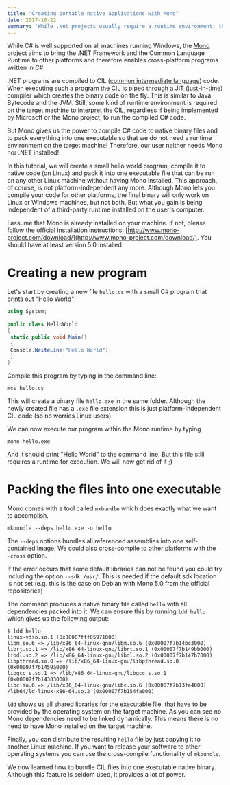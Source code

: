 ```yaml
---
title: "Creating portable native applications with Mono"
date: 2017-10-22
summary: "While .Net projects usually require a runtime environment, the Mono project allows us to compile a program to native code with all dependencies included. In this blog post, we will explore how to do this."
---
```



While C# is well supported on all machines running Windows, the [Mono][mono] project aims to bring the .NET Framework and the Common Language Runtime to other platforms and therefore enables cross-platform programs written in C#.

.NET programs are compiled to CIL ([common intermediate language][cil]) code. When executing such a program the CIL is piped through a JIT ([just-in-time][jit]) compiler which creates the binary code on the fly. This is similar to Java Bytecode and the JVM.
Still, some kind of runtime environment is required on the target machine to interpret the CIL, regardless if being implemented by Microsoft or the Mono project, to run the compiled C# code.

But Mono gives us the power to compile C# code to native binary files and to pack everything into one executable so that we do not need a runtime environment on the target machine! Therefore, our user neither needs Mono nor .NET installed!

In this tutorial, we will create a small hello world program, compile it to native code (on Linux) and pack it into one executable file that can be run on any other Linux machine without having Mono installed. This approach, of course, is not platform-independent any more. Although Mono lets you compile your code for other platforms, the final binary will only work on Linux or Windows machines, but not both. But what you gain is being independent of a third-party runtime installed on the user's computer.

I assume that Mono is already installed on your machine. If not, please follow the official installation instructions: [http://www.mono-project.com/download/](http://www.mono-project.com/download/). You should have at least version 5.0 installed.

# Creating a new program

Let's start by creating a new file `hello.cs` with a small C# program that prints out "Hello World":

```csharp
using System;
 
public class HelloWorld
{
 static public void Main()
 {
 Console.WriteLine("Hello World");
 }
}
```

Compile this program by typing in the command line:
```shell
mcs hello.cs
```
This will create a binary file `hello.exe` in the same folder. Although the newly created file has a `.exe` file extension this is just platform-independent CIL code (so no worries Linux users).

We can now execute our program within the Mono runtime by typing
```shell
mono hello.exe
```
And it should print "Hello World" to the command line. 
But this file still requires a runtime for execution. We will now get rid of it ;)


# Packing the files into one executable

Mono comes with a tool called `mkbundle` which does exactly what we want to accomplish.

```shell
mkbundle --deps hello.exe -o hello
```
The `--deps` options bundles all referenced assemblies into one self-contained image. We could also cross-compile to other platforms with the `--cross` option.

If the error occurs that some default libraries can not be found you could try including the option `--sdk /usr/`. This is needed if the default sdk location is not set (e.g. this is the case on Debian with Mono 5.0 from the official repositories)

The command produces a native binary file called `hello` with all dependencies packed into it. We can ensure this by running `ldd hello` which gives us the following output:

```shell
$ ldd hello
linux-vdso.so.1 (0x00007fff05971000)
libm.so.6 => /lib/x86_64-linux-gnu/libm.so.6 (0x00007f7b14bc3000)
librt.so.1 => /lib/x86_64-linux-gnu/librt.so.1 (0x00007f7b149bb000)
libdl.so.2 => /lib/x86_64-linux-gnu/libdl.so.2 (0x00007f7b147b7000)
libpthread.so.0 => /lib/x86_64-linux-gnu/libpthread.so.0 (0x00007f7b1459a000)
libgcc_s.so.1 => /lib/x86_64-linux-gnu/libgcc_s.so.1 (0x00007f7b14383000)
libc.so.6 => /lib/x86_64-linux-gnu/libc.so.6 (0x00007f7b13fe4000)
/lib64/ld-linux-x86-64.so.2 (0x00007f7b154fa000)
```
`ldd` shows us all shared libraries for the executable file, that have to be provided by the operating system on the target machine.
As you can see no Mono dependencies need to be linked dynamically. This means there is no need to have Mono installed on the target machine.

Finally, you can distribute the resulting `hello` file by just copying it to another Linux machine. 
If you want to release your software to other operating systems you can use the cross-compile functionality of `mkbundle`.


We now learned how to bundle CIL files into one executable native binary. Although this feature is seldom used, it provides a lot of power.





[mono]: http://www.mono-project.com/
[jit]: https://en.wikipedia.org/wiki/Just-in-time_compilation
[cil]: https://en.wikipedia.org/wiki/Common_Intermediate_Language
